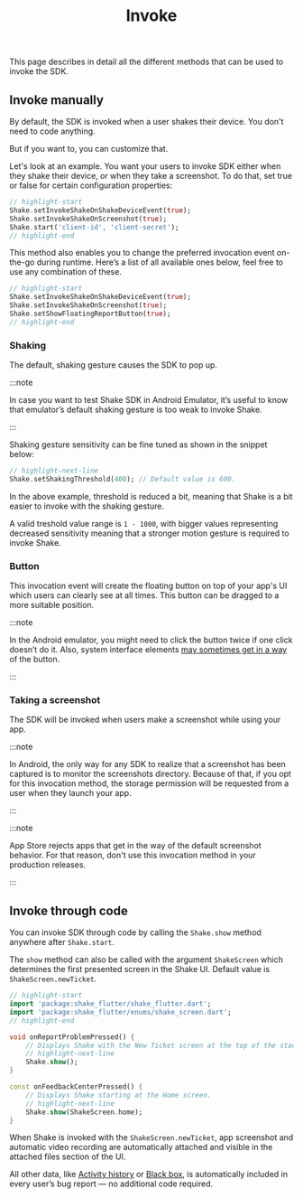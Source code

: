 ﻿---
id: invoke
title: Invoke
---
This page describes in detail all the different methods that can be used to invoke the SDK.

## Invoke manually
By default, the SDK is invoked when a user shakes their device. You don't need to code anything.

But if you want to, you can customize that.

Let's look at an example.
You want your users to invoke SDK either when they shake their device, or when they take a screenshot.
To do that, set true or false for certain configuration properties:


```dart title="main.dart"
// highlight-start
Shake.setInvokeShakeOnShakeDeviceEvent(true);
Shake.setInvokeShakeOnScreenshot(true);
Shake.start('client-id', 'client-secret');
// highlight-end
```

This method also enables you to change the preferred invocation event on-the-go during runtime.
Here’s a list of all available ones below, feel free to use any combination of these.

```dart title="main.dart"
// highlight-start
Shake.setInvokeShakeOnShakeDeviceEvent(true);
Shake.setInvokeShakeOnScreenshot(true);
Shake.setShowFloatingReportButton(true);
// highlight-end
```

### Shaking
The default, shaking gesture causes the SDK to pop up.

:::note

In case you want to test Shake SDK in Android Emulator, it’s useful to know that emulator’s default shaking gesture is too weak to invoke Shake.

:::

Shaking gesture sensitivity can be fine tuned as shown in the snippet below:

```dart title="main.dart"
// highlight-next-line
Shake.setShakingThreshold(400); // Default value is 600.
```

In the above example, threshold is reduced a bit, meaning that Shake is a bit easier to invoke with the shaking gesture.

A valid treshold value range is `1 - 1000`, with bigger values representing decreased sensitivity meaning that a stronger 
motion gesture is required to invoke Shake.

### Button
This invocation event will create the floating button on top of your app's UI which users can clearly see at all times. This button can be dragged to a more suitable position.

:::note

In the Android emulator, you might need to click the button twice if one click doesn’t do it.
Also, system interface elements [may sometimes get in a way](https://help.shakebugs.com/en/articles/3321805-the-report-a-bug-button-is-hidden-behind-an-interface-element) of the button.

:::

### Taking a screenshot
The SDK will be invoked when users make a screenshot while using your app.

:::note

In Android, the only way for any SDK to realize that a screenshot has been captured is to monitor the screenshots directory.
Because of that, if you opt for this invocation method, the storage permission will be requested from a user when they launch your app.

:::

:::note

App Store rejects apps that get in the way of the default screenshot behavior. For that reason, don't use this invocation method in your production releases.

:::

## Invoke through code
You can invoke SDK through code by calling the `Shake.show` method anywhere after `Shake.start`.

The `show` method can also be called with the argument `ShakeScreen` which determines the first presented screen in the Shake UI. Default value 
is `ShakeScreen.newTicket`.

```dart title="main.dart"
// highlight-start
import 'package:shake_flutter/shake_flutter.dart';
import 'package:shake_flutter/enums/shake_screen.dart';
// highlight-end

void onReportProblemPressed() {
    // Displays Shake with the New Ticket screen at the top of the stack.
    // highlight-next-line
    Shake.show();
}

const onFeedbackCenterPressed() {
    // Displays Shake starting at the Home screen.
    // highlight-next-line
    Shake.show(ShakeScreen.home);
}
```

When Shake is invoked with the `ShakeScreen.newTicket`, app screenshot and automatic video recording are automatically attached and visible
in the attached files section of the UI.

All other data, like [Activity history](flutter/configuration-and-data/activity.md) or [Black box](flutter/configuration-and-data/blackbox.md), is automatically included in every user’s bug report — no additional code required.
